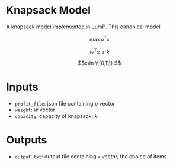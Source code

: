 # Knapsack Model

A knapsack model implemented in JumP. This canonical model 

$$\max p^T x$$

$$w^T x \leq k$$

$$x\in \\{0,1\\} $$


# Inputs

* `profit_file`: json file containing $p$ vector
* `weight`: $w$ vector
* `capacity`: capacity of knapsack, $k$


# Outputs

* `output.txt`: output file containing `x` vector, the choice of items